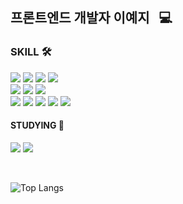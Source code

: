 <!-- 헤더 -->
<!--![header](https://capsule-render.vercel.app/api?type=rounded&color=FFD73C&height=300&section=header&text=LEEYEJI&fontSize=90)-->

<h2 align="left"> 프론트엔드 개발자 이예지 &nbsp 💻 </h2>

<h3 align="left">SKILL 🛠</h3>
<p align="left">
  <img src="https://img.shields.io/badge/Vue.js-4FC08D?style=for-the-badge&logo=vue.js&logoColor=white"> 
  <img src="https://img.shields.io/badge/Typescript-%23007ACC.svg?style=for-the-badge&logo=typescript&logoColor=white">
  <img src="https://img.shields.io/badge/Javascript-F7DF1E?style=for-the-badge&logo=javascript&logoColor=black"> 
  <img src="https://img.shields.io/badge/Jquery-0769AD?style=for-the-badge&logo=jquery&logoColor=white"> </br>
  <img src="https://img.shields.io/badge/HTML-E34F26?style=for-the-badge&logo=html5&logoColor=white"> 
  <img src="https://img.shields.io/badge/CSS-1572B6?style=for-the-badge&logo=css3&logoColor=white"> 
  <img src="https://img.shields.io/badge/Bootstrap-7952B3?style=for-the-badge&logo=bootstrap&logoColor=white">
 
</br>
  <img src="https://img.shields.io/badge/Java-007396?style=for-the-badge&logo=Java&logoColor=white"> 
  <img src="https://img.shields.io/badge/Spring-6DB33F?style=for-the-badge&logo=Spring&logoColor=white"> 
  <img src="https://img.shields.io/badge/Android-3DDC84?style=for-the-badge&logo=Android&logoColor=white"> 
  <img src="https://img.shields.io/badge/Oracle-F80000?style=for-the-badge&logo=oracle&logoColor=white"> 
  <img src="https://img.shields.io/badge/Mysql-4479A1?style=for-the-badge&logo=mysql&logoColor=white">
</br> 
  
  <!--<img src="https://img.shields.io/badge/Github-181717?style=flat-square&logo=github&logoColor=white">
  <img src="https://img.shields.io/badge/Notion-000000?style=flat-square&logo=Notion&logoColor=white">
  <img src="https://img.shields.io/badge/apache tomcat-F8DC75?style=flat-square&logo=apachetomcat&logoColor=white">-->
</p>

<h4 align="left">STUDYING 📔</h4>
<p align="left">
  <img src="https://img.shields.io/badge/Flutter-%2302569B.svg?style=for-the-badge&logo=Flutter&logoColor=white">
  <img src="https://img.shields.io/badge/dart-%230175C2.svg?style=for-the-badge&logo=dart&logoColor=white">
</p>
</br>

<!--![LEEYEJI's GitHub stats](https://github-readme-stats.vercel.app/api?username=LEEYEJI501&show_icons=true&theme=dracula) &nbsp-->
![Top Langs](https://github-readme-stats.vercel.app/api/top-langs/?username=LEEYEJI501&layout=compact&theme=dracula)

